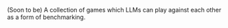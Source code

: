 (Soon to be) A collection of games which LLMs can play against each other as a form of benchmarking. 